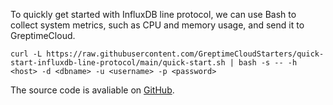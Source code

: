
To quickly get started with InfluxDB line protocol, we can use Bash to collect system metrics, such as CPU and memory usage, and send it to GreptimeCloud.

```shell
curl -L https://raw.githubusercontent.com/GreptimeCloudStarters/quick-start-influxdb-line-protocol/main/quick-start.sh | bash -s -- -h <host> -d <dbname> -u <username> -p <password>
```

The source code is avaliable on [GitHub](https://github.com/GreptimeCloudStarters/quick-start-influxdb-line-protocol).

